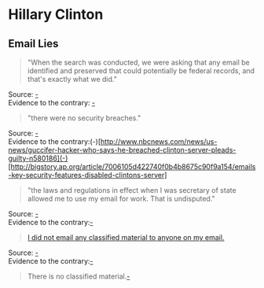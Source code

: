 # Hillary Clinton

## Email Lies

> "When the search was conducted, we were asking that any email be identified and preserved that could potentially be federal records, and that's exactly what we did."

Source: [-](https://www.washingtonpost.com/news/post-politics/wp/2015/03/10/transcript-hillary-clinton-addresses-e-mails-iran/)<br>
Evidence to the contrary: [-](https://web.archive.org/web/20160626172434/http://hosted.ap.org/dynamic/stories/U/US_CLINTON_EMAIL)


> "there were no security breaches."

Source: [-](https://www.washingtonpost.com/news/post-politics/wp/2015/03/10/transcript-hillary-clinton-addresses-e-mails-iran/)<br>
Evidence to the contrary:(-)[http://www.nbcnews.com/news/us-news/guccifer-hacker-who-says-he-breached-clinton-server-pleads-guilty-n580186](-)[http://bigstory.ap.org/article/7006105d422740f0b4b8675c90f9a154/emails-key-security-features-disabled-clintons-server]

> "the laws and regulations in effect when I was secretary of state allowed me to use my email for work. That is undisputed."

Source: [-](https://www.washingtonpost.com/news/post-politics/wp/2015/03/10/transcript-hillary-clinton-addresses-e-mails-iran/)<br>
Evidence to the contrary:[-](http://www.nytimes.com/2016/05/26/us/politics/state-department-hillary-clinton-emails.html)

> [I did not email any classified material to anyone on my email.](#classified)

Source: [-](https://www.washingtonpost.com/news/post-politics/wp/2015/03/10/transcript-hillary-clinton-addresses-e-mails-iran/)<br>
Evidence to the contrary:[-](http://thehill.com/blogs/ballot-box/presidential-races/265210-email-clinton-asked-adviser-to-send-secure-fax-by-email)

> There is no classified material.[-](http://thehill.com/blogs/ballot-box/presidential-races/265210-email-clinton-asked-adviser-to-send-secure-fax-by-email)
